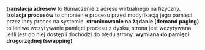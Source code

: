 **translacja adresów** to tłumaczenie z adresu wirtualnego na fizyczny.
**izolacja procesów** to chronienie procesu przed modyfikacją jego pamięci przez inny proces na systemie.
**stronicowanie na żądanie (demand paging)** to leniwe wczytywanie pamięci procesu z dysku, strona jest wczytywana jeśli jest do niej dostęp i dochodzi do błędu strony.
**wymiana do pamięci drugorzędnej (swapping)**
